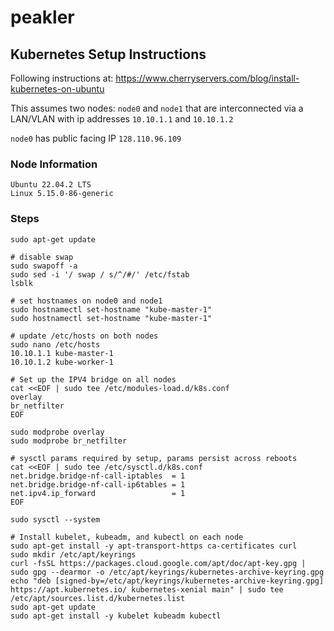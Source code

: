 # peakler

## Kubernetes Setup Instructions
Following instructions at: https://www.cherryservers.com/blog/install-kubernetes-on-ubuntu

This assumes two nodes: `node0` and `node1` that are interconnected via a LAN/VLAN with ip addresses `10.10.1.1` and `10.10.1.2`

`node0` has public facing IP `128.110.96.109`

### Node Information
```
Ubuntu 22.04.2 LTS
Linux 5.15.0-86-generic
```

### Steps
```
sudo apt-get update

# disable swap
sudo swapoff -a
sudo sed -i '/ swap / s/^/#/' /etc/fstab
lsblk

# set hostnames on node0 and node1
sudo hostnamectl set-hostname "kube-master-1"
sudo hostnamectl set-hostname "kube-master-1"

# update /etc/hosts on both nodes
sudo nano /etc/hosts
10.10.1.1 kube-master-1  
10.10.1.2 kube-worker-1

# Set up the IPV4 bridge on all nodes
cat <<EOF | sudo tee /etc/modules-load.d/k8s.conf
overlay
br_netfilter
EOF

sudo modprobe overlay
sudo modprobe br_netfilter

# sysctl params required by setup, params persist across reboots
cat <<EOF | sudo tee /etc/sysctl.d/k8s.conf
net.bridge.bridge-nf-call-iptables  = 1
net.bridge.bridge-nf-call-ip6tables = 1
net.ipv4.ip_forward                 = 1
EOF

sudo sysctl --system

# Install kubelet, kubeadm, and kubectl on each node
sudo apt-get install -y apt-transport-https ca-certificates curl
sudo mkdir /etc/apt/keyrings
curl -fsSL https://packages.cloud.google.com/apt/doc/apt-key.gpg | sudo gpg --dearmor -o /etc/apt/keyrings/kubernetes-archive-keyring.gpg
echo "deb [signed-by=/etc/apt/keyrings/kubernetes-archive-keyring.gpg] https://apt.kubernetes.io/ kubernetes-xenial main" | sudo tee /etc/apt/sources.list.d/kubernetes.list
sudo apt-get update
sudo apt-get install -y kubelet kubeadm kubectl

```
